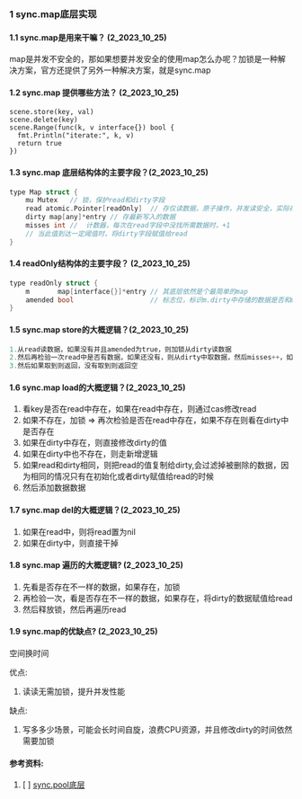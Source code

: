 ### 1 sync.map底层实现

#### 1.1 sync.map是用来干嘛？ (2_2023_10_25)
map是并发不安全的，那如果想要并发安全的使用map怎么办呢？加锁是一种解决方案，官方还提供了另外一种解决方案，就是sync.map


#### 1.2 sync.map 提供哪些方法？ (2_2023_10_25)
```
scene.store(key, val)
scene.delete(key)
scene.Range(func(k, v interface{}) bool {
  fmt.Println("iterate:", k, v)
  return true
})
```

#### 1.3 sync.map 底层结构体的主要字段？(2_2023_10_25)
```c++
type Map struct {
	mu Mutex   // 锁，保护read和dirty字段
	read atomic.Pointer[readOnly]  // 存仅读数据，原子操作，并发读安全，实际存储readOnly类型的数据
	dirty map[any]*entry // 存最新写入的数据
	misses int //  计数器，每次在read字段中没找所需数据时，+1
	// 当此值到达一定阈值时，将dirty字段赋值给read
}

```

#### 1.4 readOnly结构体的主要字段？ (2_2023_10_25)
```c++
type readOnly struct {
	m       map[interface{}]*entry // 其底层依然是个最简单的map
	amended bool                   // 标志位，标识m.dirty中存储的数据是否和m.read中的不一样，flase 相同，true不相同
}
```



#### 1.5 sync.map store的大概逻辑？(2_2023_10_25)
```c++
1.从read读数据，如果没有并且amended为true，则加锁从dirty读数据
2.然后再检验一次read中是否有数据，如果还没有，则从dirty中取数据，然后misses++，如果miss次数达到阈值之后，则将dirty的值赋值给read，阈值就是dirty的长度
3.然后如果取到则返回，没有取到则返回空
```


#### 1.6 sync.map load的大概逻辑？(2_2023_10_25)
1. 看key是否在read中存在，如果在read中存在，则通过cas修改read
2. 如果不存在，加锁 => 再次检验是否在read中存在，如果不存在则看在dirty中是否存在
3. 如果在dirty中存在，则直接修改dirty的值
4. 如果在dirty中也不存在，则走新增逻辑
5. 如果read和dirty相同，则把read的值复制给dirty,会过滤掉被删除的数据，因为相同的情况只有在初始化或者dirty赋值给read的时候
6. 然后添加数据数据


#### 1.7 sync.map del的大概逻辑？(2_2023_10_25)
1. 如果在read中，则将read置为nil
2. 如果在dirty中，则直接干掉


#### 1.8 sync.map 遍历的大概逻辑? (2_2023_10_25)
1. 先看是否存在不一样的数据，如果存在，加锁
2. 再检验一次，看是否存在不一样的数据，如果存在，将dirty的数据赋值给read
3. 然后释放锁，然后再遍历read


#### 1.9 sync.map的优缺点? (2_2023_10_25)
空间换时间

优点:
1. 读读无需加锁，提升并发性能

缺点:
1. 写多多少场景，可能会长时间自旋，浪费CPU资源，并且修改dirty的时间依然需要加锁






#### 参考资料:

1. [ ] [sync.pool底层](https://www.cnblogs.com/yinbiao/p/15838957.html)
